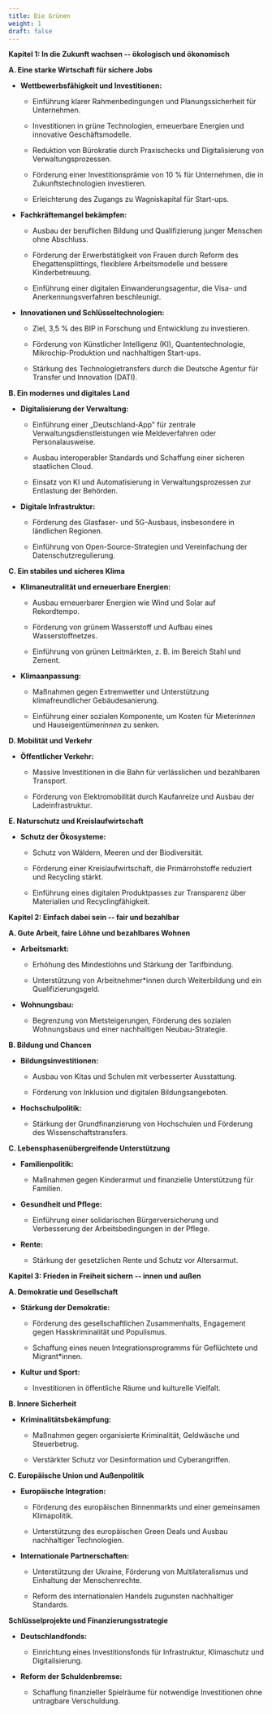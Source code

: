```yaml
---
title: Die Grünen
weight: 1
draft: false
---
```

**Kapitel 1: In die Zukunft wachsen -- ökologisch und ökonomisch**

**A. Eine starke Wirtschaft für sichere Jobs**

-   **Wettbewerbsfähigkeit und Investitionen:**

    -   Einführung klarer Rahmenbedingungen und Planungssicherheit für
        Unternehmen.

    -   Investitionen in grüne Technologien, erneuerbare Energien und
        innovative Geschäftsmodelle.

    -   Reduktion von Bürokratie durch Praxischecks und Digitalisierung
        von Verwaltungsprozessen.

    -   Förderung einer Investitionsprämie von 10 % für Unternehmen, die
        in Zukunftstechnologien investieren.

    -   Erleichterung des Zugangs zu Wagniskapital für Start-ups.

-   **Fachkräftemangel bekämpfen:**

    -   Ausbau der beruflichen Bildung und Qualifizierung junger
        Menschen ohne Abschluss.

    -   Förderung der Erwerbstätigkeit von Frauen durch Reform des
        Ehegattensplittings, flexiblere Arbeitsmodelle und bessere
        Kinderbetreuung.

    -   Einführung einer digitalen Einwanderungsagentur, die Visa- und
        Anerkennungsverfahren beschleunigt.

-   **Innovationen und Schlüsseltechnologien:**

    -   Ziel, 3,5 % des BIP in Forschung und Entwicklung zu investieren.

    -   Förderung von Künstlicher Intelligenz (KI), Quantentechnologie,
        Mikrochip-Produktion und nachhaltigen Start-ups.

    -   Stärkung des Technologietransfers durch die Deutsche Agentur für
        Transfer und Innovation (DATI).

**B. Ein modernes und digitales Land**

-   **Digitalisierung der Verwaltung:**

    -   Einführung einer „Deutschland-App" für zentrale
        Verwaltungsdienstleistungen wie Meldeverfahren oder
        Personalausweise.

    -   Ausbau interoperabler Standards und Schaffung einer sicheren
        staatlichen Cloud.

    -   Einsatz von KI und Automatisierung in Verwaltungsprozessen zur
        Entlastung der Behörden.

-   **Digitale Infrastruktur:**

    -   Förderung des Glasfaser- und 5G-Ausbaus, insbesondere in
        ländlichen Regionen.

    -   Einführung von Open-Source-Strategien und Vereinfachung der
        Datenschutzregulierung.

**C. Ein stabiles und sicheres Klima**

-   **Klimaneutralität und erneuerbare Energien:**

    -   Ausbau erneuerbarer Energien wie Wind und Solar auf Rekordtempo.

    -   Förderung von grünem Wasserstoff und Aufbau eines
        Wasserstoffnetzes.

    -   Einführung von grünen Leitmärkten, z. B. im Bereich Stahl und
        Zement.

-   **Klimaanpassung:**

    -   Maßnahmen gegen Extremwetter und Unterstützung klimafreundlicher
        Gebäudesanierung.

    -   Einführung einer sozialen Komponente, um Kosten für Mieter*innen*
        und Hauseigentümer*innen* zu senken.

**D. Mobilität und Verkehr**

-   **Öffentlicher Verkehr:**

    -   Massive Investitionen in die Bahn für verlässlichen und
        bezahlbaren Transport.

    -   Förderung von Elektromobilität durch Kaufanreize und Ausbau der
        Ladeinfrastruktur.

**E. Naturschutz und Kreislaufwirtschaft**

-   **Schutz der Ökosysteme:**

    -   Schutz von Wäldern, Meeren und der Biodiversität.

    -   Förderung einer Kreislaufwirtschaft, die Primärrohstoffe
        reduziert und Recycling stärkt.

    -   Einführung eines digitalen Produktpasses zur Transparenz über
        Materialien und Recyclingfähigkeit.

**Kapitel 2: Einfach dabei sein -- fair und bezahlbar**

**A. Gute Arbeit, faire Löhne und bezahlbares Wohnen**

-   **Arbeitsmarkt:**

    -   Erhöhung des Mindestlohns und Stärkung der Tarifbindung.

    -   Unterstützung von Arbeitnehmer\*innen durch Weiterbildung und
        ein Qualifizierungsgeld.

-   **Wohnungsbau:**

    -   Begrenzung von Mietsteigerungen, Förderung des sozialen
        Wohnungsbaus und einer nachhaltigen Neubau-Strategie.

**B. Bildung und Chancen**

-   **Bildungsinvestitionen:**

    -   Ausbau von Kitas und Schulen mit verbesserter Ausstattung.

    -   Förderung von Inklusion und digitalen Bildungsangeboten.

-   **Hochschulpolitik:**

    -   Stärkung der Grundfinanzierung von Hochschulen und Förderung des
        Wissenschaftstransfers.

**C. Lebensphasenübergreifende Unterstützung**

-   **Familienpolitik:**

    -   Maßnahmen gegen Kinderarmut und finanzielle Unterstützung für
        Familien.

-   **Gesundheit und Pflege:**

    -   Einführung einer solidarischen Bürgerversicherung und
        Verbesserung der Arbeitsbedingungen in der Pflege.

-   **Rente:**

    -   Stärkung der gesetzlichen Rente und Schutz vor Altersarmut.

**Kapitel 3: Frieden in Freiheit sichern -- innen und außen**

**A. Demokratie und Gesellschaft**

-   **Stärkung der Demokratie:**

    -   Förderung des gesellschaftlichen Zusammenhalts, Engagement gegen
        Hasskriminalität und Populismus.

    -   Schaffung eines neuen Integrationsprogramms für Geflüchtete und
        Migrant\*innen.

-   **Kultur und Sport:**

    -   Investitionen in öffentliche Räume und kulturelle Vielfalt.

**B. Innere Sicherheit**

-   **Kriminalitätsbekämpfung:**

    -   Maßnahmen gegen organisierte Kriminalität, Geldwäsche und
        Steuerbetrug.

    -   Verstärkter Schutz vor Desinformation und Cyberangriffen.

**C. Europäische Union und Außenpolitik**

-   **Europäische Integration:**

    -   Förderung des europäischen Binnenmarkts und einer gemeinsamen
        Klimapolitik.

    -   Unterstützung des europäischen Green Deals und Ausbau
        nachhaltiger Technologien.

-   **Internationale Partnerschaften:**

    -   Unterstützung der Ukraine, Förderung von Multilateralismus und
        Einhaltung der Menschenrechte.

    -   Reform des internationalen Handels zugunsten nachhaltiger
        Standards.

**Schlüsselprojekte und Finanzierungsstrategie**

-   **Deutschlandfonds:**

    -   Einrichtung eines Investitionsfonds für Infrastruktur,
        Klimaschutz und Digitalisierung.

-   **Reform der Schuldenbremse:**

    -   Schaffung finanzieller Spielräume für notwendige Investitionen
        ohne untragbare Verschuldung.
